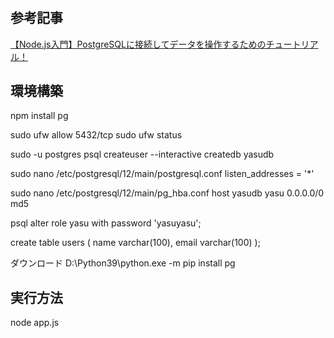 # 
## 参考記事
[【Node.js入門】PostgreSQLに接続してデータを操作するためのチュートリアル！](https://www.sejuku.net/blog/81358)


## 環境構築

npm install pg

sudo ufw allow 5432/tcp
sudo ufw status


sudo -u postgres psql
createuser --interactive
createdb yasudb

sudo nano /etc/postgresql/12/main/postgresql.conf
listen_addresses = '*' 

sudo nano /etc/postgresql/12/main/pg_hba.conf
host yasudb yasu 0.0.0.0/0 md5

psql
alter role yasu with password 'yasuyasu';

create table users (
  name varchar(100), 
  email varchar(100)
);



ダウンロード
D:\Python39\python.exe -m pip install pg




## 実行方法

node app.js

